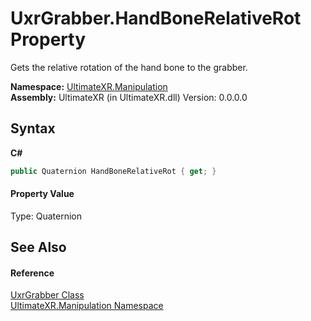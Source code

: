 # UxrGrabber.HandBoneRelativeRot Property 
 

Gets the relative rotation of the hand bone to the grabber.

**Namespace:**&nbsp;<a href="N_UltimateXR_Manipulation">UltimateXR.Manipulation</a><br />**Assembly:**&nbsp;UltimateXR (in UltimateXR.dll) Version: 0.0.0.0

## Syntax

**C#**<br />
``` C#
public Quaternion HandBoneRelativeRot { get; }
```


#### Property Value
Type: Quaternion

## See Also


#### Reference
<a href="T_UltimateXR_Manipulation_UxrGrabber">UxrGrabber Class</a><br /><a href="N_UltimateXR_Manipulation">UltimateXR.Manipulation Namespace</a><br />